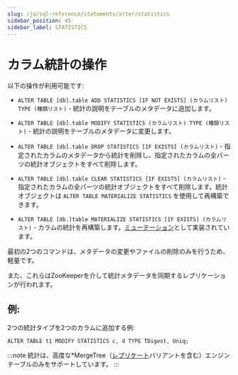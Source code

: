 ```yaml
---
slug: /ja/sql-reference/statements/alter/statistics
sidebar_position: 45
sidebar_label: STATISTICS
---
```


# カラム統計の操作

以下の操作が利用可能です:

-   `ALTER TABLE [db].table ADD STATISTICS [IF NOT EXISTS] (カラムリスト) TYPE (種類リスト)` - 統計の説明をテーブルのメタデータに追加します。

-   `ALTER TABLE [db].table MODIFY STATISTICS (カラムリスト) TYPE (種類リスト)` - 統計の説明をテーブルのメタデータに変更します。

-   `ALTER TABLE [db].table DROP STATISTICS [IF EXISTS] (カラムリスト)` - 指定されたカラムのメタデータから統計を削除し、指定されたカラムの全パーツの統計オブジェクトをすべて削除します。

-   `ALTER TABLE [db].table CLEAR STATISTICS [IF EXISTS] (カラムリスト)` - 指定されたカラムの全パーツの統計オブジェクトをすべて削除します。統計オブジェクトは `ALTER TABLE MATERIALIZE STATISTICS` を使用して再構築できます。

-   `ALTER TABLE [db.]table MATERIALIZE STATISTICS [IF EXISTS] (カラムリスト)` - カラムの統計を再構築します。[ミューテーション](../../../sql-reference/statements/alter/index.md#mutations)として実装されています。

最初の2つのコマンドは、メタデータの変更やファイルの削除のみを行うため、軽量です。

また、これらはZooKeeperを介して統計メタデータを同期するレプリケーションが行われます。

## 例:

2つの統計タイプを2つのカラムに追加する例:

```
ALTER TABLE t1 MODIFY STATISTICS c, d TYPE TDigest, Uniq;
```

:::note
統計は、高度な*MergeTree（[レプリケート](../../../engines/table-engines/mergetree-family/replication.md)バリアントを含む）エンジンテーブルのみをサポートしています。
:::

